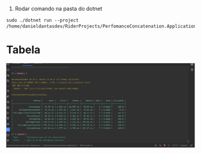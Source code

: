 1. Rodar comando na pasta do dotnet

```shell
sudo ./dotnet run --project /home/danieldantasdev/RiderProjects/PerfomanceConcatenation.Application/PerfomanceConcatenation.Application
```

# Tabela
![table](PerfomanceConcatenation.Application/assets/table.png)